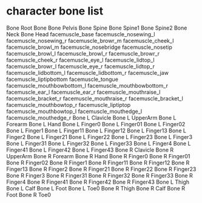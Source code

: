 # character bone list 
Bone Root
Bone
Bone Pelvis
Bone Spine
Bone Spine1
Bone Spine2
Bone Neck
Bone Head
facemuscle_base
facemuscle_nosewing_l
facemuscle_nosewing_r
facemuscle_browr_m
facemuscle_cheek_l
facemuscle_browl_m
facemuscle_nosebridge
facemuscle_nosetip
facemuscle_browl_l
facemuscle_browl_r
facemuscle_browr_r
facemuscle_cheek_r
facemuscle_eye_l
facemuscle_lidtop_l
facemuscle_browr_l
facemuscle_eye_r
facemuscle_lidtop_r
facemuscle_lidbottom_l
facemuscle_lidbottom_r
facemuscle_jaw
facemuscle_liptipbottom
facemuscle_tongue
facemuscle_mouthbowbottom_l
facemuscle_mouthbowbottom_r
facemuscle_ear_l
facemuscle_ear_r
facemuscle_mouthraise_l
facemuscle_bracket_r
facemuscle_mouthraise_r
facemuscle_bracket_l
facemuscle_mouthbowtop_r
facemuscle_liptiptop
facemuscle_mouthbowtop_l
facemuscle_mouthedge_l
facemuscle_mouthedge_r
Bone L Clavicle
Bone L UpperArm
Bone L Forearm
Bone L Hand
Bone L Finger0
Bone L Finger01
Bone L Finger02
Bone L Finger1
Bone L Finger11
Bone L Finger12
Bone L Finger13
Bone L Finger2
Bone L Finger21
Bone L Finger22
Bone L Finger23
Bone L Finger3
Bone L Finger31
Bone L Finger32
Bone L Finger33
Bone L Finger4
Bone L Finger41
Bone L Finger42
Bone L Finger43
Bone R Clavicle
Bone R UpperArm
Bone R Forearm
Bone R Hand
Bone R Finger0
Bone R Finger01
Bone R Finger02
Bone R Finger1
Bone R Finger11
Bone R Finger12
Bone R Finger13
Bone R Finger2
Bone R Finger21
Bone R Finger22
Bone R Finger23
Bone R Finger3
Bone R Finger31
Bone R Finger32
Bone R Finger33
Bone R Finger4
Bone R Finger41
Bone R Finger42
Bone R Finger43
Bone L Thigh
Bone L Calf
Bone L Foot
Bone L Toe0
Bone R Thigh
Bone R Calf
Bone R Foot
Bone R Toe0
